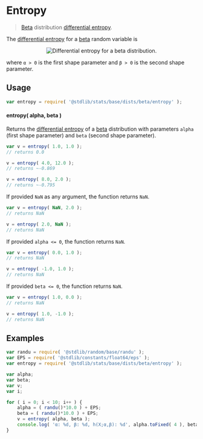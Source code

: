 <!--

@license Apache-2.0

Copyright (c) 2018 The Stdlib Authors.

Licensed under the Apache License, Version 2.0 (the "License");
you may not use this file except in compliance with the License.
You may obtain a copy of the License at

   http://www.apache.org/licenses/LICENSE-2.0

Unless required by applicable law or agreed to in writing, software
distributed under the License is distributed on an "AS IS" BASIS,
WITHOUT WARRANTIES OR CONDITIONS OF ANY KIND, either express or implied.
See the License for the specific language governing permissions and
limitations under the License.

-->

# Entropy

> [Beta][beta-distribution] distribution [differential entropy][entropy].

<!-- Section to include introductory text. Make sure to keep an empty line after the intro `section` element and another before the `/section` close. -->

<section class="intro">

The [differential entropy][entropy] for a [beta][beta-distribution] random variable is

<!-- <equation class="equation" label="eq:beta_entropy" align="center" raw="h\left( X \right) = \ln(\operatorname{Beta}(\alpha,\beta)) - (\alpha-1)\psi(\alpha) - (\beta-1)\psi(\beta) + (\alpha+\beta-2)\psi(\alpha+\beta)" alt="Differential entropy for a beta distribution."> -->

<div class="equation" align="center" data-raw-text="h\left( X \right) = \ln(\operatorname{Beta}(\alpha,\beta)) - (\alpha-1)\psi(\alpha) - (\beta-1)\psi(\beta) + (\alpha+\beta-2)\psi(\alpha+\beta)" data-equation="eq:beta_entropy">
    <img src="https://cdn.rawgit.com/stdlib-js/stdlib/7e0a95722efd9c771b129597380c63dc6715508b/lib/node_modules/@stdlib/stats/base/dists/beta/entropy/docs/img/equation_beta_entropy.svg" alt="Differential entropy for a beta distribution.">
    <br>
</div>

<!-- </equation> -->

where `α > 0` is the first shape parameter and `β > 0` is the second shape parameter.

</section>

<!-- /.intro -->

<!-- Package usage documentation. -->

<section class="usage">

## Usage

```javascript
var entropy = require( '@stdlib/stats/base/dists/beta/entropy' );
```

#### entropy( alpha, beta )

Returns the [differential entropy][entropy] of a [beta][beta-distribution] distribution with parameters `alpha` (first shape parameter) and `beta` (second shape parameter).

```javascript
var v = entropy( 1.0, 1.0 );
// returns 0.0

v = entropy( 4.0, 12.0 );
// returns ~-0.869

v = entropy( 8.0, 2.0 );
// returns ~-0.795
```

If provided `NaN` as any argument, the function returns `NaN`.

```javascript
var v = entropy( NaN, 2.0 );
// returns NaN

v = entropy( 2.0, NaN );
// returns NaN
```

If provided `alpha <= 0`, the function returns `NaN`.

```javascript
var v = entropy( 0.0, 1.0 );
// returns NaN

v = entropy( -1.0, 1.0 );
// returns NaN
```

If provided `beta <= 0`, the function returns `NaN`.

```javascript
var v = entropy( 1.0, 0.0 );
// returns NaN

v = entropy( 1.0, -1.0 );
// returns NaN
```

</section>

<!-- /.usage -->

<!-- Package usage notes. Make sure to keep an empty line after the `section` element and another before the `/section` close. -->

<section class="notes">

</section>

<!-- /.notes -->

<!-- Package usage examples. -->

<section class="examples">

## Examples

<!-- eslint no-undef: "error" -->

```javascript
var randu = require( '@stdlib/random/base/randu' );
var EPS = require( '@stdlib/constants/float64/eps' );
var entropy = require( '@stdlib/stats/base/dists/beta/entropy' );

var alpha;
var beta;
var v;
var i;

for ( i = 0; i < 10; i++ ) {
    alpha = ( randu()*10.0 ) + EPS;
    beta = ( randu()*10.0 ) + EPS;
    v = entropy( alpha, beta );
    console.log( 'α: %d, β: %d, h(X;α,β): %d', alpha.toFixed( 4 ), beta.toFixed( 4 ), v.toFixed( 4 ) );
}
```

</section>

<!-- /.examples -->

<!-- Section to include cited references. If references are included, add a horizontal rule *before* the section. Make sure to keep an empty line after the `section` element and another before the `/section` close. -->

<section class="references">

</section>

<!-- /.references -->

<!-- Section for all links. Make sure to keep an empty line after the `section` element and another before the `/section` close. -->

<section class="links">

[beta-distribution]: https://en.wikipedia.org/wiki/Beta_distribution

[entropy]: https://en.wikipedia.org/wiki/Entropy_%28information_theory%29

</section>

<!-- /.links -->
